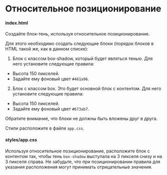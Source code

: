 # Относительное позиционирование

#### index.html
Создайте блок-тень, используя относительное позиционирование.

Для этого необходимо создать следующие блоки (порядок блоков в HTML такой же, как в данном списке):

1. Блок с классом box-shadow, который будет являться тенью. Для него установите следующие правила:
  * Высота 150 пикселей.
  * Задайте ему фоновый цвет `#461a96`.
2. Блок с классом box. Это будет основной блок с контентом. Для него установите следующие правила:
  * Высота 150 пикселей.
  * Задайте ему фоновый цвет `#673ab7`.

Обратите внимание, что блоки не должны быть вложены друг в друга.

Стили расположите в файле `app.css`.

#### styles/app.css
Используя относительное позиционирование, расположите блок с контентом так, чтобы тень `box-shadow` выступала на 3 пикселя снизу и на 3 пикселя справа. Не забудьте, что при позиционировании правила для указания расположения могут принимать отрицательные значения.
